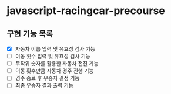 # javascript-racingcar-precourse

## 구현 기능 목록

- [x] 자동차 이름 입력 및 유효성 검사 기능
- [ ] 이동 횟수 압력 및 유효성 검사 기능
- [ ] 무작위 숫자를 활용한 자동차 전진 기능
- [ ] 이동 횟수만큼 자동차 경주 진행 기능
- [ ] 경주 종료 후 우승자 결정 기능
- [ ] 최종 우승자 결과 출력 기능
